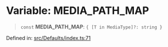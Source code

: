 # Variable: MEDIA\_PATH\_MAP

> `const` **MEDIA\_PATH\_MAP**: `{ [T in MediaType]?: string }`

Defined in: [src/Defaults/index.ts:71](https://github.com/Fokusdotid/Baileys/blob/e5a24e138f3b69cf124e0406999e537d5c9a6c18/src/Defaults/index.ts#L71)
